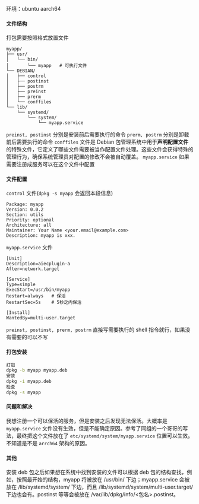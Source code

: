 环境：ubuntu aarch64

#### 文件结构
打包需要按照格式放置文件
```
myapp/
├── usr/
│   └── bin/
│       └── myapp   # 可执行文件
└── DEBIAN/
│   ├── control
│   ├── postinst
│   ├── postrm
│   ├── preinst
│   ├── prerm
│   └── conffiles
└── lib/
    └── systemd/
	    └── system/
		    └── myapp.service
```

`preinst, postinst` 分别是安装前后需要执行的命令
`prerm, postrm` 分别是卸载前后需要执行的命令
`conffiles` 文件是 Debian 包管理系统中用于**声明配置文件**的特殊文件，它定义了哪些文件需要被当作配置文件处理。这些文件会获得特殊的管理行为，确保系统管理员对配置的修改不会被自动覆盖。
`myapp.service` 如果需要注册成服务可以在这个文件中配置
#### 文件配置
`control` 文件(`dpkg -s myapp` 会返回本段信息)
```
Package: myapp
Version: 0.0.2
Section: utils
Priority: optional
Architecture: all
Maintainer: Your Name <your.email@example.com>
Description: myapp is xxx.
```
`myapp.service` 文件
```
[Unit]
Description=aiecplugin-a
After=network.target

[Service]
Type=simple
ExecStart=/usr/bin/myapp
Restart=always   # 保活
RestartSec=5s    # 5秒之内保活

[Install]
WantedBy=multi-user.target
```
`preinst, postinst, prerm, postrm` 直接写需要执行的 shell 指令就行，如果没有需要的可以不写

#### 打包安装
```sh
打包
dpkg -b myapp myapp.deb
安装
dpkg -i myapp.deb
检查
dpkg -s myapp
```

#### 问题和解决
我想注册一个可以保活的服务，但是安装之后发现无法保活。大概率是`myapp.service` 文件没有生效，但是不能确定原因。参考了同组的一个哥哥的写法，最终把这个文件放在了 `etc/systemd/system/myapp.service` 位置可以生效。不知道是不是 `arrch64` 架构的原因。

#### 其他
安装 deb 包之后如果想在系统中找到安装的文件可以根据 deb 包的结构查找，例如，按照最开始的结构，myapp 将被放在 /usr/bin/ 下边；myapp.service 会被放在 /lib/systemd/system/ 下边，而且 /lib/systemd/system/multi-user.target/ 下边也会有。postinst 等等会被放在 /var/lib/dpkg/info/<包名>.postinst。